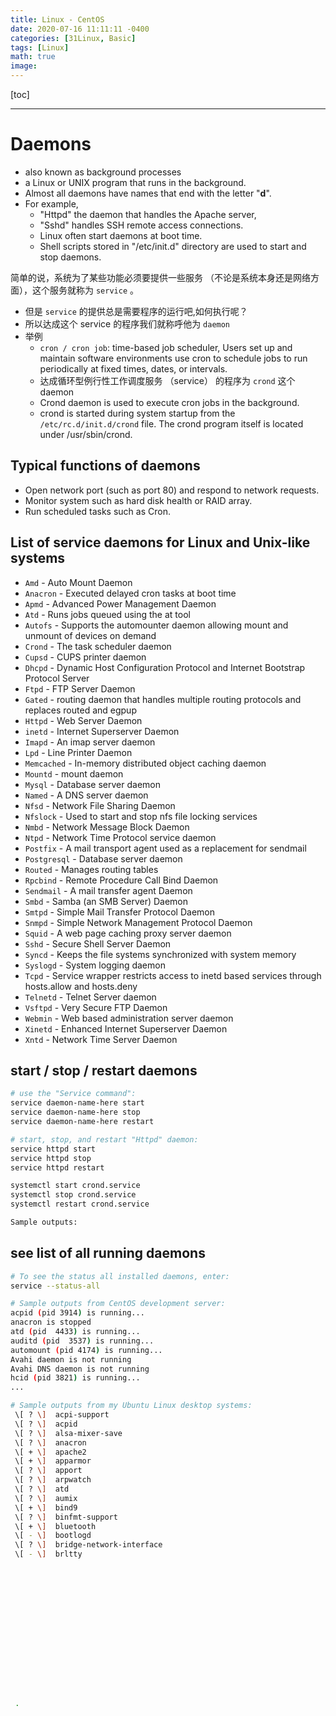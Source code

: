 ```yaml
---
title: Linux - CentOS
date: 2020-07-16 11:11:11 -0400
categories: [31Linux, Basic]
tags: [Linux]
math: true
image:
---
```


[toc]

---


# Daemons

- also known as background processes
- a Linux or UNIX program that runs in the background.
- Almost all daemons have names that end with the letter "**d**".
- For example,
  - "Httpd" the daemon that handles the Apache server,
  - "Sshd" handles SSH remote access connections.
  - Linux often start daemons at boot time.
  - Shell scripts stored in "/etc/init.d" directory are used to start and stop daemons.


简单的说，系统为了某些功能必须要提供一些服务 （不论是系统本身还是网络方面），这个服务就称为 `service` 。
- 但是 `service` 的提供总是需要程序的运行吧,如何执行呢？
- 所以达成这个 service 的程序我们就称呼他为 `daemon`
- 举例
  - `cron / cron job`: time-based job scheduler, Users set up and maintain software environments use cron to schedule jobs to run periodically at fixed times, dates, or intervals.
  - 达成循环型例行性工作调度服务 （service） 的程序为 `crond` 这个 daemon
  - Crond daemon is used to execute cron jobs in the background.
  - crond is started during system startup from the `/etc/rc.d/init.d/crond` file. The crond program itself is located under /usr/sbin/crond.



## Typical functions of daemons

*   Open network port (such as port 80) and respond to network requests.
*   Monitor system such as hard disk health or RAID array.
*   Run scheduled tasks such as Cron.


## List of service daemons for Linux and Unix-like systems

* `Amd` - Auto Mount Daemon
* `Anacron` - Executed delayed cron tasks at boot time
* `Apmd` - Advanced Power Management Daemon
* `Atd` - Runs jobs queued using the at tool
* `Autofs` - Supports the automounter daemon allowing mount and unmount of devices on demand
* `Crond` - The task scheduler daemon
* `Cupsd` - CUPS printer daemon
* `Dhcpd` - Dynamic Host Configuration Protocol and Internet Bootstrap Protocol Server
* `Ftpd` - FTP Server Daemon
* `Gated` - routing daemon that handles multiple routing protocols and replaces routed and egpup
* `Httpd` - Web Server Daemon
* `inetd` - Internet Superserver Daemon
* `Imapd` - An imap server daemon
* `Lpd` - Line Printer Daemon
* `Memcached` - In-memory distributed object caching daemon
* `Mountd` - mount daemon
* `Mysql` - Database server daemon
* `Named` - A DNS server daemon
* `Nfsd` - Network File Sharing Daemon
* `Nfslock` - Used to start and stop nfs file locking services
* `Nmbd` - Network Message Block Daemon
* `Ntpd` - Network Time Protocol service daemon
* `Postfix` - A mail transport agent used as a replacement for sendmail
* `Postgresql` - Database server daemon
* `Routed` - Manages routing tables
* `Rpcbind` - Remote Procedure Call Bind Daemon
* `Sendmail` - A mail transfer agent Daemon
* `Smbd` - Samba (an SMB Server) Daemon
* `Smtpd` - Simple Mail Transfer Protocol Daemon
* `Snmpd` - Simple Network Management Protocol Daemon
* `Squid` - A web page caching proxy server daemon
* `Sshd` - Secure Shell Server Daemon
* `Syncd` - Keeps the file systems synchronized with system memory
* `Syslogd` - System logging daemon
* `Tcpd` - Service wrapper restricts access to inetd based services through hosts.allow and hosts.deny
* `Telnetd` - Telnet Server daemon
* `Vsftpd` - Very Secure FTP Daemon
* `Webmin` - Web based administration server daemon
* `Xinetd` - Enhanced Internet Superserver Daemon
* `Xntd` - Network Time Server Daemon



## start / stop / restart daemons

```bash
# use the "Service command":
service daemon-name-here start
service daemon-name-here stop
service daemon-name-here restart

# start, stop, and restart "Httpd" daemon:
service httpd start
service httpd stop
service httpd restart

systemctl start crond.service
systemctl stop crond.service
systemctl restart crond.service

Sample outputs:
```

## see list of all running daemons

```bash
# To see the status all installed daemons, enter:
service --status-all

# Sample outputs from CentOS development server:
acpid (pid 3914) is running...
anacron is stopped
atd (pid  4433) is running...
auditd (pid  3537) is running...
automount (pid 4174) is running...
Avahi daemon is not running
Avahi DNS daemon is not running
hcid (pid 3821) is running...
...

# Sample outputs from my Ubuntu Linux desktop systems:
 \[ ? \]  acpi-support
 \[ ? \]  acpid
 \[ ? \]  alsa-mixer-save
 \[ ? \]  anacron
 \[ + \]  apache2
 \[ + \]  apparmor
 \[ ? \]  apport
 \[ ? \]  arpwatch
 \[ ? \]  atd
 \[ ? \]  aumix
 \[ + \]  bind9
 \[ ? \]  binfmt-support
 \[ + \]  bluetooth
 \[ - \]  bootlogd
 \[ ? \]  bridge-network-interface
 \[ - \]  brltty
















 .
